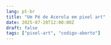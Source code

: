 ```yaml
---
lang: pt-br
title: "Um Pé de Acerola em pixel art"
date: 2025-07-28T12:00:00Z
draft: false
tags: ["pixel-art", "codigo-aberto"]
---
```


